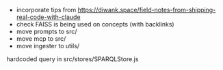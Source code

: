 * incorporate tips from https://diwank.space/field-notes-from-shipping-real-code-with-claude
* check FAISS is being used on concepts (with backlinks)
* move prompts to src/
* move mcp to src/
* move ingester to utils/

hardcoded query in src/stores/SPARQLStore.js